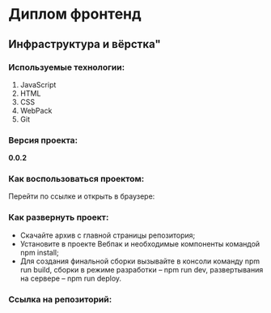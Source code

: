 # **Диплом фронтенд**

## Инфраструктура и вёрстка"

### Используемые технологии:
1. JavaScript
2. HTML
3. CSS
4. WebPack
5. Git

### Версия проекта:
**0.0.2**

### Как воспользоваться проектом:
Перейти по ссылке и открыть в браузере:

### Как развернуть проект:
* Скачайте архив с главной страницы репозитория;
* Установите в проекте Вебпак и необходимые компоненты командой npm install;
* Для создания финальной сборки вызывайте в консоли команду npm run build, сборки в режиме разработки – npm run dev, развертывания на сервере – npm run deploy.

### Ссылка на репозиторий:
